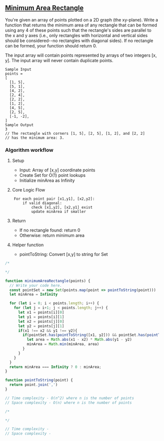 ## [Minimum Area Rectangle](https://leetcode.com/problems/minimum-area-rectangle/description/)

You're given an array of points plotted on a 2D graph (the xy-plane). Write a function that returns the minimum area of any rectangle that can be formed using any 4 of these points such that the rectangle's sides are parallel to the x and y axes (i.e., only rectangles with horizontal and vertical sides should be considered--no rectangles with diagonal sides). If no rectangle can be formed, your function should return 0.

The input array will contain points represented by arrays of two integers [x, y]. The input array will never contain duplicate points.

```
Sample Input
points = 
[
  [1, 5],
  [5, 1],
  [4, 2],
  [2, 4],
  [2, 2],
  [1, 2],
  [4, 5],
  [2, 5],
  [-1, -2],
]
Sample Output
3
// The rectangle with corners [1, 5], [2, 5], [1, 2], and [2, 2]
// has the minimum area: 3.
```
### Algorithm workflow

1. Setup
    - Input: Array of [x,y] coordinate points
    - Create Set for O(1) point lookups
    - Initialize minArea as Infinity

2. Core Logic Flow
```
    For each point pair [x1,y1], [x2,y2]:
        if valid diagonal:
            check [x1,y2], [x2,y1] exist
            update minArea if smaller
```

3. Return
    - If no rectangle found: return 0
    - Otherwise: return minimum area

4. Helper function
    - pointToString: Convert [x,y] to string for Set
```js
/*

*/

function minimumAreaRectangle(points) {
  // Write your code here.
  const pointSet = new Set(points.map(point => pointToString(point)))
  let minArea = Infinity

  for (let i = 0; i < points.length; i++) {
    for (let j = i+1; j < points.length; j++) {
      let x1 = points[i][0]
      let y1 = points[i][1]
      let x2 = points[j][0]
      let y2 = points[j][1]
      if(x1 !== x2 && y1 !== y2){
        if(pointSet.has(pointToString([x1, y2])) && pointSet.has(pointToString([x2, y1]))){
          let area = Math.abs(x1 - x2) * Math.abs(y1 - y2)
          minArea = Math.min(minArea, area)
        }
      }
    }
  }
  return minArea === Infinity ? 0 : minArea;
}

function pointToString(point) {
  return point.join(',')
}

// Time complexity - O(n^2) where n is the number of points
// Space complexity - O(n) where n is the number of points
```

```js
/*

*/

// Time complexity - 
// Space complexity -
```